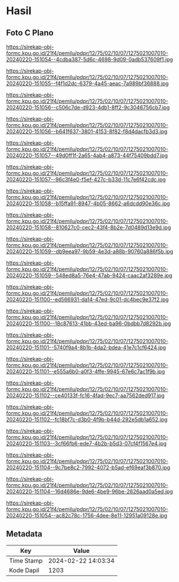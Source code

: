 # Hasil

## Foto C Plano

https://sirekap-obj-formc.kpu.go.id/21f4/pemilu/pdpr/12/75/02/10/07/1275021007010-20240220-151054--4cdba387-5d6c-4698-9d09-0adb537609f1.jpg

https://sirekap-obj-formc.kpu.go.id/21f4/pemilu/pdpr/12/75/02/10/07/1275021007010-20240220-151055--f4f1d2dc-6379-4a45-aeac-7a989bf36888.jpg

https://sirekap-obj-formc.kpu.go.id/21f4/pemilu/pdpr/12/75/02/10/07/1275021007010-20240220-151056--c506c7de-d923-4db1-8ff2-9c3046756cb7.jpg

https://sirekap-obj-formc.kpu.go.id/21f4/pemilu/pdpr/12/75/02/10/07/1275021007010-20240220-151056--b641f637-3801-4153-8f82-f8d4dacfb3d3.jpg

https://sirekap-obj-formc.kpu.go.id/21f4/pemilu/pdpr/12/75/02/10/07/1275021007010-20240220-151057--49d0ff1f-2a65-4ab4-a873-44f75409bdd7.jpg

https://sirekap-obj-formc.kpu.go.id/21f4/pemilu/pdpr/12/75/02/10/07/1275021007010-20240220-151057--96c3f4e0-f5ef-427c-b33d-11c7e6f42cdc.jpg

https://sirekap-obj-formc.kpu.go.id/21f4/pemilu/pdpr/12/75/02/10/07/1275021007010-20240220-151058--b15ffa91-8947-4b05-8662-a6dcdd90e36c.jpg

https://sirekap-obj-formc.kpu.go.id/21f4/pemilu/pdpr/12/75/02/10/07/1275021007010-20240220-151058--810627c0-cec2-43f4-8b2e-7d0489d13e9d.jpg

https://sirekap-obj-formc.kpu.go.id/21f4/pemilu/pdpr/12/75/02/10/07/1275021007010-20240220-151059--db9eea97-9b59-4e3d-a88b-90760a886f5b.jpg

https://sirekap-obj-formc.kpu.go.id/21f4/pemilu/pdpr/12/75/02/10/07/1275021007010-20240220-151059--548ed8a5-76e4-47ab-9424-caac2af3289e.jpg

https://sirekap-obj-formc.kpu.go.id/21f4/pemilu/pdpr/12/75/02/10/07/1275021007010-20240220-151100--ed566931-da14-47ed-9c01-dc4bec9e37f2.jpg

https://sirekap-obj-formc.kpu.go.id/21f4/pemilu/pdpr/12/75/02/10/07/1275021007010-20240220-151100--18c87613-41bb-43ed-ba96-0bdbb7d8292b.jpg

https://sirekap-obj-formc.kpu.go.id/21f4/pemilu/pdpr/12/75/02/10/07/1275021007010-20240220-151101--5740f9a4-8b1b-4da2-bdea-41e7c1cf6424.jpg

https://sirekap-obj-formc.kpu.go.id/21f4/pemilu/pdpr/12/75/02/10/07/1275021007010-20240220-151101--e555a6b0-a0f3-4ffe-9945-67e6c7ac1f9b.jpg

https://sirekap-obj-formc.kpu.go.id/21f4/pemilu/pdpr/12/75/02/10/07/1275021007010-20240220-151102--ce40133f-fc16-4fad-9ec7-aa7562ded917.jpg

https://sirekap-obj-formc.kpu.go.id/21f4/pemilu/pdpr/12/75/02/10/07/1275021007010-20240220-151102--fc18bf7c-d3b0-4f9b-b44d-292e5db1a652.jpg

https://sirekap-obj-formc.kpu.go.id/21f4/pemilu/pdpr/12/75/02/10/07/1275021007010-20240220-151103--3cf66fb6-ede7-4b2b-b5d3-07cf4f1567e4.jpg

https://sirekap-obj-formc.kpu.go.id/21f4/pemilu/pdpr/12/75/02/10/07/1275021007010-20240220-151104--9c7be8c2-7992-4072-b5ad-ef69eaf3b870.jpg

https://sirekap-obj-formc.kpu.go.id/21f4/pemilu/pdpr/12/75/02/10/07/1275021007010-20240220-151104--16d4686e-9de6-4be9-96be-2626aad0a5ed.jpg

https://sirekap-obj-formc.kpu.go.id/21f4/pemilu/pdpr/12/75/02/10/07/1275021007010-20240220-151054--ac82c78c-1756-4dee-8e11-12951a09128e.jpg


## Metadata

| Key        | Value               |
| ---------- | ------------------- |
| Time Stamp | 2024-02-22 14:03:34 |
| Kode Dapil | 1203                |



